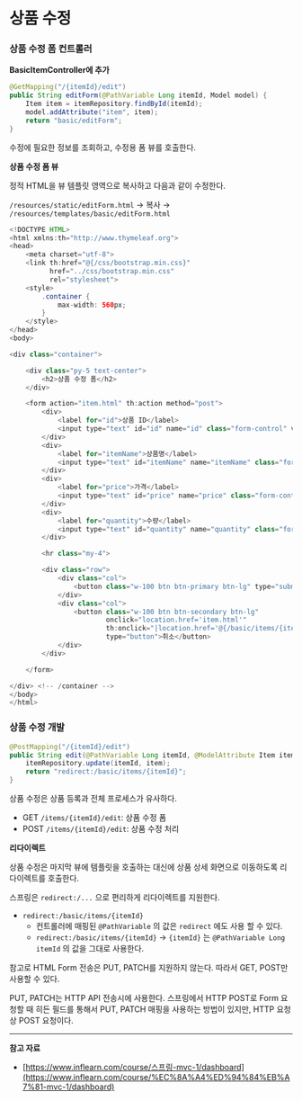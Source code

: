 # 상품 수정

### 상품 수정 폼 컨트롤러

**BasicItemController에 추가**

```java
@GetMapping("/{itemId}/edit")
public String editForm(@PathVariable Long itemId, Model model) {
    Item item = itemRepository.findById(itemId);
    model.addAttribute("item", item);
    return "basic/editForm";
}
```

수정에 필요한 정보를 조회하고, 수정용 폼 뷰를 호출한다.

**상품 수정 폼 뷰**

정적 HTML을 뷰 템플릿 영역으로 복사하고 다음과 같이 수정한다.

`/resources/static/editForm.html`  → 복사 →  `/resources/templates/basic/editForm.html` 

```java
<!DOCTYPE HTML>
<html xmlns:th="http://www.thymeleaf.org">
<head>
    <meta charset="utf-8">
    <link th:href="@{/css/bootstrap.min.css}"
          href="../css/bootstrap.min.css"
          rel="stylesheet">
    <style>
        .container {
            max-width: 560px;
        }
    </style>
</head>
<body>

<div class="container">

    <div class="py-5 text-center">
        <h2>상품 수정 폼</h2>
    </div>

    <form action="item.html" th:action method="post">
        <div>
            <label for="id">상품 ID</label>
            <input type="text" id="id" name="id" class="form-control" value="1" th:value="${item.id}" readonly>
        </div>
        <div>
            <label for="itemName">상품명</label>
            <input type="text" id="itemName" name="itemName" class="form-control" value="상품A" th:value="${item.itemName}">
        </div>
        <div>
            <label for="price">가격</label>
            <input type="text" id="price" name="price" class="form-control" value="10000" th:value="${item.price}">
        </div>
        <div>
            <label for="quantity">수량</label>
            <input type="text" id="quantity" name="quantity" class="form-control" value="10" th:value="${item.quantity}">
        </div>

        <hr class="my-4">

        <div class="row">
            <div class="col">
                <button class="w-100 btn btn-primary btn-lg" type="submit">저장</button>
            </div>
            <div class="col">
                <button class="w-100 btn btn-secondary btn-lg"
                        onclick="location.href='item.html'"
                        th:onclick="|location.href='@{/basic/items/{itemId}(itemId=${item.id})}'|"
                        type="button">취소</button>
            </div>
        </div>

    </form>

</div> <!-- /container -->
</body>
</html>
```

### 상품 수정 개발

```java
@PostMapping("/{itemId}/edit")
public String edit(@PathVariable Long itemId, @ModelAttribute Item item) {
    itemRepository.update(itemId, item);
    return "redirect:/basic/items/{itemId}";
}
```

상품 수정은 상품 등록과 전체 프로세스가 유사하다.

- GET `/items/{itemId}/edit`: 상품 수정 폼
- POST `/items/{itemId}/edit`: 상품 수정 처리

**리다이렉트**

상품 수정은 마지막 뷰에 템플릿을 호출하는 대신에 상품 상세 화면으로 이동하도록 리다이렉트를 호출한다.

스프링은 `redirect:/...` 으로 편리하게 리다이렉트를 지원한다.

- `redirect:/basic/items/{itemId}`
    - 컨트롤러에 매핑된 `@PathVariable` 의 값은 `redirect` 에도 사용 할 수 있다.
    - `redirect:/basic/items/{itemId}` → `{itemId}` 는 `@PathVariable Long itemId` 의 값을 그대로 사용한다.

참고로 HTML Form 전송은 PUT, PATCH를 지원하지 않는다. 따라서 GET, POST만 사용할 수 있다.

PUT, PATCH는 HTTP API 전송시에 사용한다. 스프링에서 HTTP POST로 Form 요청할 때 히든 필드를 통해서 PUT, PATCH 매핑을 사용하는 방법이 있지만, HTTP 요청상 POST 요청이다.

---

**참고 자료**

- [https://www.inflearn.com/course/스프링-mvc-1/dashboard](https://www.inflearn.com/course/%EC%8A%A4%ED%94%84%EB%A7%81-mvc-1/dashboard)
